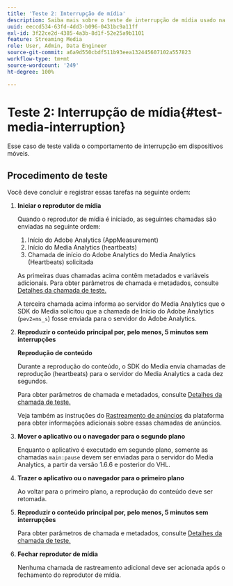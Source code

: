 ```yaml
---
title: 'Teste 2: Interrupção de mídia'
description: Saiba mais sobre o teste de interrupção de mídia usado na validação.
uuid: eeccd534-63fd-4dd3-b096-0431bc9a11ff
exl-id: 3f22ce2d-4385-4a3b-8d1f-52e25a9b1101
feature: Streaming Media
role: User, Admin, Data Engineer
source-git-commit: a6a9d550cbdf511b93eea132445607102a557823
workflow-type: tm+mt
source-wordcount: '249'
ht-degree: 100%

---
```


# Teste 2: Interrupção de mídia{#test-media-interruption}

Esse caso de teste valida o comportamento de interrupção em dispositivos móveis.

## Procedimento de teste

Você deve concluir e registrar essas tarefas na seguinte ordem:

1. **Iniciar o reprodutor de mídia**

   Quando o reprodutor de mídia é iniciado, as seguintes chamadas são enviadas na seguinte ordem:

   1. Início do Adobe Analytics (AppMeasurement)
   1. Início do Media Analytics (heartbeats)
   1. Chamada de início do Adobe Analytics do Media Analytics (Heartbeats) solicitada

   As primeiras duas chamadas acima contêm metadados e variáveis adicionais. Para obter parâmetros de chamada e metadados, consulte [Detalhes da chamada de teste.](/help/legacy/validation/test-call-details.md#start-the-media-player)

   A terceira chamada acima informa ao servidor do Media Analytics que o SDK do Media solicitou que a chamada de Início do Adobe Analytics (`pev2=ms_s`) fosse enviada para o servidor do Adobe Analytics.

1. **Reproduzir o conteúdo principal por, pelo menos, 5 minutos sem interrupções**

   **Reprodução de conteúdo**

   Durante a reprodução do conteúdo, o SDK do Media envia chamadas de reprodução (heartbeats) para o servidor do Media Analytics a cada dez segundos.

   Para obter parâmetros de chamada e metadados, consulte [Detalhes da chamada de teste.](/help/legacy/validation/test-call-details.md#play-main-content)

   Veja também as instruções do [Rastreamento de anúncios](/help/use-cases/track-ads/track-ads-overview.md) da plataforma para obter informações adicionais sobre essas chamadas de anúncios.

1. **Mover o aplicativo ou o navegador para o segundo plano**

   Enquanto o aplicativo é executado em segundo plano, somente as chamadas `main:pause` devem ser enviadas para o servidor do Media Analytics, a partir da versão 1.6.6 e posterior do VHL.

1. **Trazer o aplicativo ou o navegador para o primeiro plano**

   Ao voltar para o primeiro plano, a reprodução do conteúdo deve ser retomada.

1. **Reproduzir o conteúdo principal por, pelo menos, 5 minutos sem interrupções**

   Para obter parâmetros de chamada e metadados, consulte [Detalhes da chamada de teste.](/help/legacy/validation/test-call-details.md#play-main-content)

1. **Fechar reprodutor de mídia**

   Nenhuma chamada de rastreamento adicional deve ser acionada após o fechamento do reprodutor de mídia.
